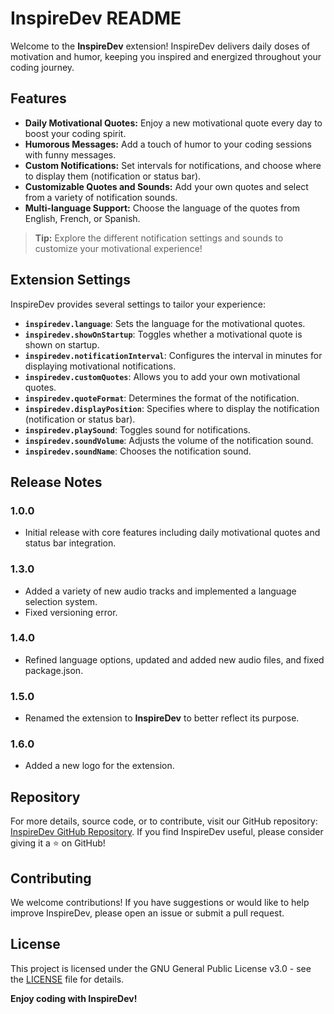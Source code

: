# InspireDev README

Welcome to the **InspireDev** extension! InspireDev delivers daily doses of motivation and humor, keeping you inspired and energized throughout your coding journey.

## Features

- **Daily Motivational Quotes:** Enjoy a new motivational quote every day to boost your coding spirit.
- **Humorous Messages:** Add a touch of humor to your coding sessions with funny messages.
- **Custom Notifications:** Set intervals for notifications, and choose where to display them (notification or status bar).
- **Customizable Quotes and Sounds:** Add your own quotes and select from a variety of notification sounds.
- **Multi-language Support:** Choose the language of the quotes from English, French, or Spanish.

> **Tip:** Explore the different notification settings and sounds to customize your motivational experience!

## Extension Settings

InspireDev provides several settings to tailor your experience:

- **`inspiredev.language`**: Sets the language for the motivational quotes.
- **`inspiredev.showOnStartup`**: Toggles whether a motivational quote is shown on startup.
- **`inspiredev.notificationInterval`**: Configures the interval in minutes for displaying motivational notifications.
- **`inspiredev.customQuotes`**: Allows you to add your own motivational quotes.
- **`inspiredev.quoteFormat`**: Determines the format of the notification.
- **`inspiredev.displayPosition`**: Specifies where to display the notification (notification or status bar).
- **`inspiredev.playSound`**: Toggles sound for notifications.
- **`inspiredev.soundVolume`**: Adjusts the volume of the notification sound.
- **`inspiredev.soundName`**: Chooses the notification sound.

## Release Notes

### 1.0.0

- Initial release with core features including daily motivational quotes and status bar integration.

### 1.3.0

- Added a variety of new audio tracks and implemented a language selection system.
- Fixed versioning error.

### 1.4.0

- Refined language options, updated and added new audio files, and fixed package.json.

### 1.5.0

- Renamed the extension to **InspireDev** to better reflect its purpose.

### 1.6.0

- Added a new logo for the extension.

## Repository

For more details, source code, or to contribute, visit our GitHub repository: [InspireDev GitHub Repository](https://github.com/UnTanukii/InspireDev). If you find InspireDev useful, please consider giving it a ⭐️ on GitHub!

## Contributing

We welcome contributions! If you have suggestions or would like to help improve InspireDev, please open an issue or submit a pull request.

## License

This project is licensed under the GNU General Public License v3.0 - see the [LICENSE](LICENSE) file for details.

**Enjoy coding with InspireDev!**